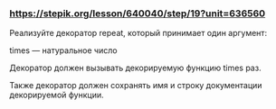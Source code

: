 ### https://stepik.org/lesson/640040/step/19?unit=636560

Реализуйте декоратор repeat, который принимает один аргумент:


times — натуральное число

Декоратор должен вызывать декорируемую функцию times раз.


Также декоратор должен сохранять имя и строку документации декорируемой функции.
